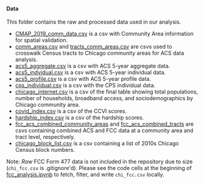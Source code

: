 #### Data

This folder contains the raw and processed data used in our analysis.
+ [CMAP_2019_comm_data.csv](data/CMAP_2019_comm_data.csv) is a csv with Community Area information for spatial validation.
+ [comm_areas.csv](data/comm_areas.csv) and [tracts_comm_areas.csv](data/tracts_comm_areas.csv) are csvs used to crosswalk Census tracts to Chicago community areas for ACS data analysis.
+ [acs5_aggregate.csv](data/acs5_aggregate.csv) is a csv with ACS 5-year aggregate data.
+ [acs5_indvidual.csv](data/acs5_individual.csv) is a csv with ACS 5-year individual data.
+ [acs5_profile.csv](data/acs5_profile.csv) is a csv with ACS 5-year profile data.
+ [cps_individual.csv](data/cps_individual.csv) is a csv with the CPS individual data.
+ [chicago_internet.csv](data/chicago_internet.csv) is a csv of the final table showing total populations, number of households, broadband access, and sociodemographics by Chicago community area. 
+ [covid_index.csv](data/covid_index.csv) is a csv of the CCVI scores.
+ [hardship_index.csv](data/hardship_index.csv) is a csv of the hardship scores.
+ [fcc_acs_combined_community_areas](data/fcc_acs_combined_community_areas) and [fcc_acs_combined_tracts](data/fcc_acs_combined_tracts) are csvs containing combined ACS and FCC data at a community area and tract level, respectively.
+ [chicago_block_list.csv](data/chicago_block_list.csv) is a csv containing a list of 2010s Chicago Census block numbers.

Note: _Raw_ FCC Form 477 data is not included in the repository due to size (`chi_fcc.csv` is .gitignore'd). Please see the code cells at the beginning of [fcc_analysis.ipynb](analysis/fcc_analysis.ipynb) to fetch, filter, and write `chi_fcc.csv` locally.